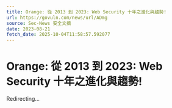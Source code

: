 ```yaml
---
title: Orange: 從 2013 到 2023: Web Security 十年之進化與趨勢!
url: https://govuln.com/news/url/ADmg
source: Sec-News 安全文摘
date: 2023-08-21
fetch_date: 2025-10-04T11:58:57.592077
---
```


# Orange: 從 2013 到 2023: Web Security 十年之進化與趨勢!

Redirecting...